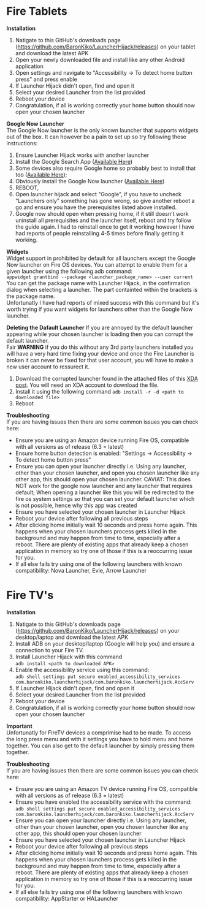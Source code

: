 # Fire Tablets
**Installation**  
1. Natigate to this GitHub's downloads page (https://github.com/BaronKiko/LauncherHijack/releases) on your tablet and download the latest APK
2. Open your newly downloaded file and install like any other Android application
3. Open settings and navigate to "Accessibility -> To detect home button press" and press enable
4. If Launcher Hijack didn't open, find and open it
5. Select your desired Launcher from the list provided
6. Reboot your device
7. Congratulation, if all is working correctly your home button should now open your chosen launcher

**Google Now Launcher**  
The Google Now launcher is the only known launcher that supports widgets out of the box. It can however be a pain to set up so try following these instructions:
1. Ensure Launcher Hijack works with another launcher
2. Install the Google Search App ([Available Here](https://play.google.com/store/apps/details?id=com.google.android.googlequicksearchbox))
3. Some devices also require Google home so probably best to install that too ([Available Here](https://play.google.com/store/apps/details?id=com.google.android.apps.chromecast.app));
4. Obviously install the Google Now launcher ([Available Here](https://play.google.com/store/apps/details?id=com.google.android.launcher))
5. REBOOT,
6. Open launcher hijack and select "Google", if you have to uncheck "Launchers only" something has gone wrong, so give another reboot a go and ensure you have the prerequisites listed above installed.
7. Google now should open when pressing home, if it still doesn't work uninstall all prerequisites and the launcher itself, reboot and try follow the guide again. I had to reinstall once to get it working however I have had reports of people reinstalling 4-5 times before finally getting it working.


**Widgets**  
Widget support in prohibited by default for all launchers except the Google Now launcher on Fire OS devices. You can attempt to enable them for a given launcher using the following adb command:  
`appwidget grantbind --package <launcher_package_name> --user current`  
You can get the package name with Launcher Hijack, in the confirmation dialog when selecting a launcher. The part containted within the brackets is the package name.  
Unfortunatly I have had reports of mixed success with this command but it's worth trying if you want widgets for launchers other than the Google Now launcher.


**Deleting the Dafault Launcher**
If you are annoyed by the default launcher appearing while your chosen launcher is loading then you can corrupt the default launcher.  
Fair **WARNING** if you do this without any 3rd party launchers installed you will have a very hard time fixing your device and once the Fire Launcher is broken it can never be fixed for that user account, you will have to make a new user account to ressurect it.
1. Download the corrupted launcher found in the attached files of this [XDA post](https://forum.xda-developers.com/amazon-fire/general/tut-easily-remove-amazons-firelauncher-t3467758). You will need an XDA account to download the file.
2. Install it using the following command `adb install -r -d <path to downloaded file>`
3. Reboot

**Troubleshooting**  
If you are having issues then there are some common issues you can check here:
- Ensure you are using an Amazon device running Fire OS, compatible with all versions as of release (6.3 = latest)
- Ensure home button detection is enabled: "Settings -> Accessibility -> To detect home button press"
- Ensure you can open your launcher directly i.e. Using any launcher, other than your chosen launcher, and open you chosen launcher like any other app, this should open your chosen launcher. CAVIAT: This does NOT work for the google now launcher and any launcher that requires default; When opening a launcher like this you will be redirected to the fire os system settings so that you can set your default launcher which is not possible, hence why this app was created
- Ensure you have selected your chosen launcher in Launcher Hijack
- Reboot your device after following all previous steps
- After clicking home initially wait 10 seconds and press home again. This happens when your chosen launchers process gets killed in the background and may happen from time to time, especially after a reboot. There are plenty of existing apps that already keep a chosen application in memory so try one of those if this is a reoccurring issue for you.
- If all else fails try using one of the following launchers with known compatibility: Nova Launcher, Evie, Arrow Launcher


# Fire TV's
**Installation**  
1. Natigate to this GitHub's downloads page (https://github.com/BaronKiko/LauncherHijack/releases) on your desktop/laptop and download the latest APK
2. Install ADB on your desktop/laptop (Google will help you) and ensure a connection to your Fire TV.
3. Install Launcher Hijack with this command  
`adb install <path to downloaded APK>`
4. Enable the accessibility service using this command:  
`adb shell settings put secure enabled_accessibility_services com.baronkiko.launcherhijack/com.baronkiko.launcherhijack.AccServ`  
5. If Launcher Hijack didn't open, find and open it
6. Select your desired Launcher from the list provided
6. Reboot your device
7. Congratulation, if all is working correctly your home button should now open your chosen launcher

**Important**  
Unfortunatly for FireTV devices a comprimise had to be made. To access the long press menu and with it settings you have to hold menu and home together. You can also get to the default launcher by simply pressing them together.

**Troubleshooting**  
If you are having issues then there are some common issues you can check here:
- Ensure you are using an Amazon TV device running Fire OS, compatible with all versions as of release (6.3 = latest)
- Ensure you have enabled the accessibility service with the command: `adb shell settings put secure enabled_accessibility_services com.baronkiko.launcherhijack/com.baronkiko.launcherhijack.AccServ`
- Ensure you can open your launcher directly i.e. Using any launcher, other than your chosen launcher, open you chosen launcher like any other app, this should open your chosen launcher
- Ensure you have selected your chosen launcher in Launcher Hijack
- Reboot your device after following all previous steps
- After clicking home initially wait 10 seconds and press home again. This happens when your chosen launchers process gets killed in the background and may happen from time to time, especially after a reboot. There are plenty of existing apps that already keep a chosen application in memory so try one of those if this is a reoccurring issue for you.
- If all else fails try using one of the following launchers with known compatibility: AppStarter or HALauncher
